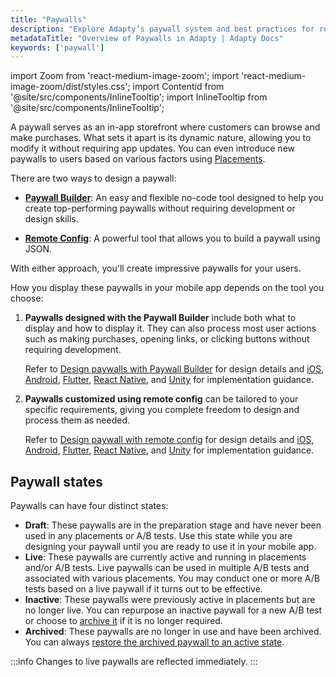 ```yaml
---
title: "Paywalls"
description: "Explore Adapty’s paywall system and best practices for revenue growth."
metadataTitle: "Overview of Paywalls in Adapty | Adapty Docs"
keywords: ['paywall']
---
```


import Zoom from 'react-medium-image-zoom';
import 'react-medium-image-zoom/dist/styles.css';
import Contentid from '@site/src/components/InlineTooltip';
import InlineTooltip from '@site/src/components/InlineTooltip';

A paywall serves as an in-app storefront where customers can browse and make purchases. What sets it apart is its dynamic nature, allowing you to modify it without requiring app updates. You can even introduce new paywalls to users based on various factors using [Placements](placements).

There are two ways to design a paywall:

- **[Paywall Builder](adapty-paywall-builder)**: An easy and flexible no-code tool designed to help you create top-performing paywalls without requiring development or design skills.

- **[Remote Config](customize-paywall-with-remote-config)**: A powerful tool that allows you to build a paywall using JSON.

With either approach, you'll create impressive paywalls for your users.

How you display these paywalls in your mobile app depends on the tool you choose:

1. **Paywalls designed with the Paywall Builder** include both what to display and how to display it. They can also process most user actions such as making purchases, opening links, or clicking buttons without requiring development. 

   Refer to [Design paywalls with Paywall Builder](adapty-paywall-builder) for design details and <InlineTooltip tooltip="quickstart guides">[iOS](ios-quickstart-paywalls.md), [Android](android-quickstart-paywalls.md), [Flutter](flutter-quickstart-paywalls.md), [React Native](react-native-quickstart-paywalls.md), and [Unity](unity-quickstart-paywalls.md)</InlineTooltip> for implementation guidance.

2. **Paywalls customized using remote config** can be tailored to your specific requirements, giving you complete freedom to design and process them as needed. 

   Refer to [Design paywall with remote config](customize-paywall-with-remote-config) for design details and <InlineTooltip tooltip="developer docs">[iOS](present-remote-config-paywalls.md), [Android](present-remote-config-paywalls-android.md), [Flutter](present-remote-config-paywalls-flutter.md), [React Native](present-remote-config-paywalls-react-native.md), and [Unity](present-remote-config-paywalls-unity.md)</InlineTooltip> for implementation guidance.

## Paywall states

Paywalls can have four distinct states:

- **Draft**: These paywalls are in the preparation stage and have never been used in any placements or A/B tests. Use this state while you are designing your paywall until you are ready to use it in your mobile app.
- **Live**: These paywalls are currently active and running in placements and/or A/B tests. Live paywalls can be used in multiple A/B tests and associated with various placements. You may conduct one or more A/B tests based on a live paywall if it turns out to be effective.
- **Inactive**: These paywalls were previously active in placements but are no longer live. You can repurpose an inactive paywall for a new A/B test or choose to [archive it](archive-paywalls) if it is no longer required.
- **Archived**: These paywalls are no longer in use and have been archived. You can always [restore the archived paywall to an active state](restore-paywall).

:::info
Changes to live paywalls are reflected immediately.
:::
